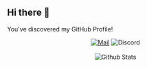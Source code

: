 ## Hi there 👋
You've discovered my GitHub Profile!  

<div align=center>

[![Mail](https://img.shields.io/badge/Mail-Mail?logo=mail.ru&style=flat-square&color=168DE2&logoColor=white&link=mailto:khk49121@gmail.com)](mailto:khk49121@gmail.com)
![Discord](https://img.shields.io/badge/BGM%230970-Discord?logo=discord&style=flat-square&color=7289DA&logoColor=white) <br><br>
![Github Stats](https://github-readme-stats.vercel.app/api?username=khk4912&theme=dark&show_icons=true&hide=prs,issues)
</div>

<!--
**khk4912/khk4912** is a ✨ _special_ ✨ repository because its `README.md` (this file) appears on your GitHub profile.

Here are some ideas to get you started:

- 🔭 I’m currently working on ...
- 🌱 I’m currently learning ...
- 👯 I’m looking to collaborate on ...
- 🤔 I’m looking for help with ...
- 💬 Ask me about ...
- 📫 How to reach me: ...
- 😄 Pronouns: ...
- ⚡ Fun fact: ...
-->
